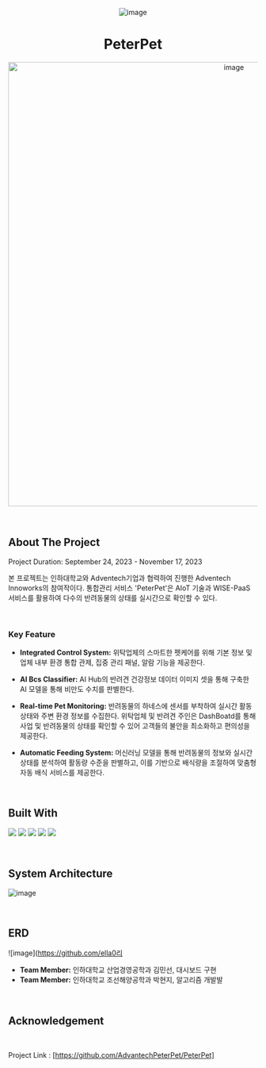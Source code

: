 <div align="center">
  
![image](https://github.com/ella00100/PeterPet/assets/103167624/307a7bb6-e9a5-4162-9bee-0914480cc61c)

# PeterPet
<img width="896" alt="image" src="https://github.com/ella00100/PeterPet/assets/103167624/32e2b183-67c1-4739-9538-067fc752d553">

</div>

&nbsp;

<!-- ABOUT THE PROJECT -->
## About The Project

Project Duration: September 24, 2023 - November 17, 2023

본 프로젝트는 인하대학교와 Adventech기업과 협력하여 진행한 Adventech Innoworks의 참여작이다. 
통합관리 서비스 'PeterPet'은 AIoT 기술과 WISE-PaaS 서비스를 활용하여 다수의 반려동물의 상태를 실시간으로 확인할 수 있다. 

&nbsp;

### Key Feature
- **Integrated Control System:** 위탁업체의 스마트한 펫케어를 위해 기본 정보 및 업체 내부 환경 통합 관제, 집중 관리 패널, 알람 기능을 제공한다.
  
- **AI Bcs Classifier:** AI Hub의 반려견 건강정보 데이터 이미지 셋을 통해 구축한 AI 모델을 통해 비만도 수치를 판별한다.
  
- **Real-time Pet Monitoring:** 반려동물의 하네스에 센서를 부착하여 실시간 활동 상태와 주변 환경 정보를 수집한다. 위탁업체 및 반려견 주인은 DashBoatd를 통해 사업 및 반려동물의 상태를 확인할 수 있어 고객들의 불안을 최소화하고 편의성을 제공한다.
  
- **Automatic Feeding System:** 머신러닝 모델을 통해 반려동물의 정보와 실시간 상태를 분석하여 활동량 수준을 판별하고, 이를 기반으로 배식량을 조절하여 맞춤형 자동 배식 서비스를 제공한다.
  

&nbsp;

<!-- Built with -->
## Built With
<img src="https://img.shields.io/badge/Arduino-00878F?style=for-the-badge&logo=arduino&logoColor=white">
<img src="https://img.shields.io/badge/Python-3776AB?style=for-the-badge&logo=python&logoColor=yellow">
<img src="https://img.shields.io/badge/javascript-F7DF1E?style=for-the-badge&logo=javascript&logoColor=black">
<img src="https://img.shields.io/badge/Node.js-339933?style=for-the-badge&logo=nodedotjs&logoColor=black">
<img src="https://img.shields.io/badge/MySQl-4479A1?style=for-the-badge&logo=mysql&logoColor=yellow">


&nbsp;

## System Architecture
![image](https://github.com/ella00100/PeterPet/assets/103167624/36baf511-149b-4be6-bbfb-ad8c72877b89)

&nbsp;

## ERD
![image](https://github.com/ella0리
* **Team Member:** 인하대학교 산업경영공학과 김민선, 대시보드 구현
* **Team Member:** 인하대학교 조선해양공학과 박현지, 알고리즘 개발발


&nbsp;

## Acknowledgement

&nbsp;  

Project Link : [https://github.com/AdvantechPeterPet/PeterPet]
